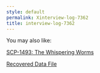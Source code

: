 ```yaml
---
style: default
permalink: Xinterview-log-7362
title: interview-log-7362
---
```

You may also like:

[SCP-1493: The Whispering Worms](http://scp-wiki.net/scp-1493)

[Recovered Data File](http://scp-wiki.net/recovered-data-file)
